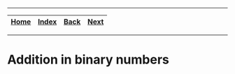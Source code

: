 
---

| [Home](/README.md) | [Index](./README.md) | [Back](./2_Binary_to_decimal_and_vice_versa.md) | [Next](./4_Negative_numbers_in_binary.md) |
| :---: | :---: | :---: | :---: |

---

# Addition in binary numbers